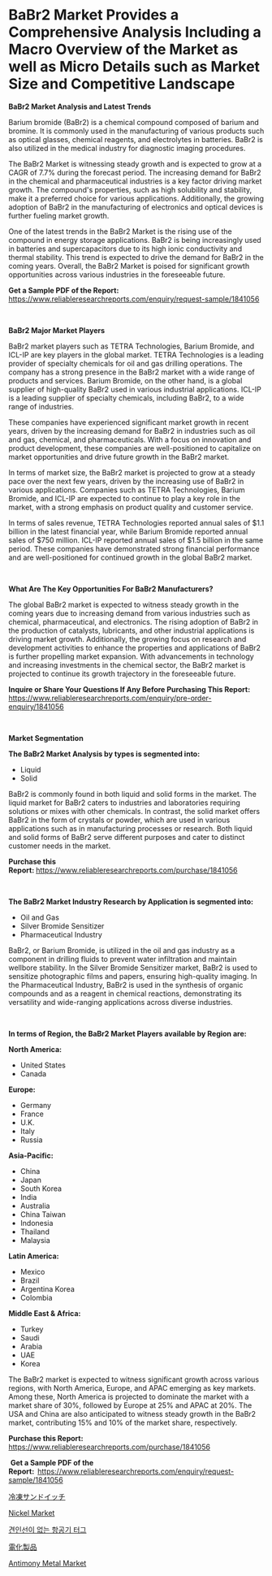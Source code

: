 <p><h1>BaBr2 Market Provides a Comprehensive Analysis Including a Macro Overview of the Market as well as Micro Details such as Market Size and Competitive Landscape</h1></p><p><strong>BaBr2 Market Analysis and Latest Trends</strong></p>
<p><p>Barium bromide (BaBr2) is a chemical compound composed of barium and bromine. It is commonly used in the manufacturing of various products such as optical glasses, chemical reagents, and electrolytes in batteries. BaBr2 is also utilized in the medical industry for diagnostic imaging procedures.</p><p>The BaBr2 Market is witnessing steady growth and is expected to grow at a CAGR of 7.7% during the forecast period. The increasing demand for BaBr2 in the chemical and pharmaceutical industries is a key factor driving market growth. The compound's properties, such as high solubility and stability, make it a preferred choice for various applications. Additionally, the growing adoption of BaBr2 in the manufacturing of electronics and optical devices is further fueling market growth.</p><p>One of the latest trends in the BaBr2 Market is the rising use of the compound in energy storage applications. BaBr2 is being increasingly used in batteries and supercapacitors due to its high ionic conductivity and thermal stability. This trend is expected to drive the demand for BaBr2 in the coming years. Overall, the BaBr2 Market is poised for significant growth opportunities across various industries in the foreseeable future.</p></p>
<p><strong>Get a Sample PDF of the Report:&nbsp;</strong> <a href="https://www.reliableresearchreports.com/enquiry/request-sample/1841056">https://www.reliableresearchreports.com/enquiry/request-sample/1841056</a></p>
<p>&nbsp;</p>
<p><strong>BaBr2 Major Market Players</strong></p>
<p><p>BaBr2 market players such as TETRA Technologies, Barium Bromide, and ICL-IP are key players in the global market. TETRA Technologies is a leading provider of specialty chemicals for oil and gas drilling operations. The company has a strong presence in the BaBr2 market with a wide range of products and services. Barium Bromide, on the other hand, is a global supplier of high-quality BaBr2 used in various industrial applications. ICL-IP is a leading supplier of specialty chemicals, including BaBr2, to a wide range of industries.</p><p>These companies have experienced significant market growth in recent years, driven by the increasing demand for BaBr2 in industries such as oil and gas, chemical, and pharmaceuticals. With a focus on innovation and product development, these companies are well-positioned to capitalize on market opportunities and drive future growth in the BaBr2 market.</p><p>In terms of market size, the BaBr2 market is projected to grow at a steady pace over the next few years, driven by the increasing use of BaBr2 in various applications. Companies such as TETRA Technologies, Barium Bromide, and ICL-IP are expected to continue to play a key role in the market, with a strong emphasis on product quality and customer service.</p><p>In terms of sales revenue, TETRA Technologies reported annual sales of $1.1 billion in the latest financial year, while Barium Bromide reported annual sales of $750 million. ICL-IP reported annual sales of $1.5 billion in the same period. These companies have demonstrated strong financial performance and are well-positioned for continued growth in the global BaBr2 market.</p></p>
<p>&nbsp;</p>
<p><strong>What Are The Key Opportunities For BaBr2 Manufacturers?</strong></p>
<p><p>The global BaBr2 market is expected to witness steady growth in the coming years due to increasing demand from various industries such as chemical, pharmaceutical, and electronics. The rising adoption of BaBr2 in the production of catalysts, lubricants, and other industrial applications is driving market growth. Additionally, the growing focus on research and development activities to enhance the properties and applications of BaBr2 is further propelling market expansion. With advancements in technology and increasing investments in the chemical sector, the BaBr2 market is projected to continue its growth trajectory in the foreseeable future.</p></p>
<p><strong>Inquire or Share Your Questions If Any Before Purchasing This Report:</strong> <a href="https://www.reliableresearchreports.com/enquiry/pre-order-enquiry/1841056">https://www.reliableresearchreports.com/enquiry/pre-order-enquiry/1841056</a></p>
<p>&nbsp;</p>
<p><strong>Market Segmentation</strong></p>
<p><strong>The BaBr2 Market Analysis by types is segmented into:</strong></p>
<p><ul><li>Liquid</li><li>Solid</li></ul></p>
<p><p>BaBr2 is commonly found in both liquid and solid forms in the market. The liquid market for BaBr2 caters to industries and laboratories requiring solutions or mixes with other chemicals. In contrast, the solid market offers BaBr2 in the form of crystals or powder, which are used in various applications such as in manufacturing processes or research. Both liquid and solid forms of BaBr2 serve different purposes and cater to distinct customer needs in the market.</p></p>
<p><strong>Purchase this Report:&nbsp;</strong><a href="https://www.reliableresearchreports.com/purchase/1841056">https://www.reliableresearchreports.com/purchase/1841056</a></p>
<p>&nbsp;</p>
<p><strong>The BaBr2 Market Industry Research by Application is segmented into:</strong></p>
<p><ul><li>Oil and Gas</li><li>Silver Bromide Sensitizer</li><li>Pharmaceutical Industry</li></ul></p>
<p><p>BaBr2, or Barium Bromide, is utilized in the oil and gas industry as a component in drilling fluids to prevent water infiltration and maintain wellbore stability. In the Silver Bromide Sensitizer market, BaBr2 is used to sensitize photographic films and papers, ensuring high-quality imaging. In the Pharmaceutical Industry, BaBr2 is used in the synthesis of organic compounds and as a reagent in chemical reactions, demonstrating its versatility and wide-ranging applications across diverse industries.</p></p>
<p>&nbsp;</p>
<p><strong>In terms of Region, the BaBr2 Market Players available by Region are:</strong></p>
<p>
    <p> <strong> North America: </strong>
        <ul>
            <li>United States</li>
            <li>Canada</li>
        </ul>
        </p> 
    <p> <strong> Europe: </strong>
        <ul>
            <li>Germany</li>
            <li>France</li>
            <li>U.K.</li>
            <li>Italy</li>
            <li>Russia</li>
        </ul>
        </p> 
    <p> <strong> Asia-Pacific: </strong>
        <ul>
            <li>China</li>
            <li>Japan</li>
            <li>South Korea</li>
            <li>India</li>
            <li>Australia</li>
            <li>China Taiwan</li>
            <li>Indonesia</li>
            <li>Thailand</li>
            <li>Malaysia</li>
        </ul>
        </p> 
    <p> <strong> Latin America: </strong>
        <ul>
            <li>Mexico</li>
            <li>Brazil</li>
            <li>Argentina Korea</li>
            <li>Colombia</li>
        </ul>
        </p> 
    <p> <strong> Middle East & Africa: </strong>
        <ul>
            <li>Turkey</li>
            <li>Saudi</li>
            <li>Arabia</li>
            <li>UAE</li>
            <li>Korea</li>
        </ul>
    </p>
    </p>
<p><p>The BaBr2 market is expected to witness significant growth across various regions, with North America, Europe, and APAC emerging as key markets. Among these, North America is projected to dominate the market with a market share of 30%, followed by Europe at 25% and APAC at 20%. The USA and China are also anticipated to witness steady growth in the BaBr2 market, contributing 15% and 10% of the market share, respectively.</p></p>
<p><strong>Purchase this Report: </strong><a href="https://www.reliableresearchreports.com/purchase/1841056">https://www.reliableresearchreports.com/purchase/1841056</a></p>
<p>&nbsp;<strong>Get a Sample PDF of the Report:&nbsp;&nbsp;</strong><a href="https://www.reliableresearchreports.com/enquiry/request-sample/1841056">https://www.reliableresearchreports.com/enquiry/request-sample/1841056</a></p>
<p><strong></strong></p>
<p><p><a href="https://medium.com/@saigekulas/%E5%87%8D%E7%B5%90%E3%82%B5%E3%83%B3%E3%83%89%E3%82%A4%E3%83%83%E3%83%81%E5%B8%82%E5%A0%B4%E3%81%AE%E3%83%A1%E3%83%88%E3%83%AA%E3%82%AF%E3%82%B9%E3%81%AE%E8%A7%A3%E8%AA%AD-%E5%B8%82%E5%A0%B4%E3%82%B7%E3%82%A7%E3%82%A2-%E3%83%88%E3%83%AC%E3%83%B3%E3%83%89-%E6%88%90%E9%95%B7%E3%83%91%E3%82%BF%E3%83%BC%E3%83%B3-f21cfaf31401">冷凍サンドイッチ</a></p><p><a href="https://github.com/johnbach50/Market-Research-Report-List-2/blob/main/nickel-market.md">Nickel Market</a></p><p><a href="https://medium.com/@waynewood21/%ED%84%B0%EB%B3%B4-%EB%A6%AC%EC%8A%A4%ED%8A%B8-%ED%95%AD%EA%B3%B5%EA%B8%B0-%EA%B2%AC%EC%9D%B8%EA%B8%B0-%EC%8B%9C%EC%9E%A5-2031%EB%85%84%EA%B9%8C%EC%A7%80-%EC%84%B1%EA%B3%B5%EC%A0%81%EC%9D%B8-%EB%B9%84%EC%A6%88%EB%8B%88%EC%8A%A4-%EC%A0%84%EB%9E%B5%EC%9D%98-%ED%95%B5%EC%8B%AC-%EC%98%88%EC%B8%A1-208b1b2ed722">견인선이 없는 항공기 터그</a></p><p><a href="https://medium.com/@alyle7648/%E9%9B%BB%E5%8C%96%E8%A3%BD%E5%93%81%E5%B8%82%E5%A0%B4%E5%88%86%E6%9E%90-%E3%81%9D%E3%81%AEcagr-%E5%B8%82%E5%A0%B4%E3%82%BB%E3%82%B0%E3%83%A1%E3%83%B3%E3%83%86%E3%83%BC%E3%82%B7%E3%83%A7%E3%83%B3-%E3%81%8A%E3%82%88%E3%81%B3%E3%82%B0%E3%83%AD%E3%83%BC%E3%83%90%E3%83%AB%E7%94%A3%E6%A5%AD%E6%A6%82%E8%A6%81-feddcd39b58c">電化製品</a></p><p><a href="https://github.com/pjcfca/Market-Research-Report-List-1/blob/main/antimony-metal-market.md">Antimony Metal Market</a></p></p>
